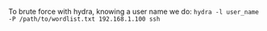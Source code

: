 To brute force with hydra, knowing a user name we do: `hydra -l user_name -P /path/to/wordlist.txt 192.168.1.100 ssh`